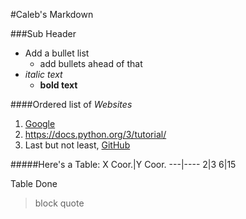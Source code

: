 #Caleb's Markdown

###Sub Header
* Add a bullet list
    * add bullets ahead of that
* *italic text*
    * **bold text**
    
 ####Ordered list of *Websites*
 1. [Google](https://www.google.com/)
 2. https://docs.python.org/3/tutorial/
 3. Last but not least, [GitHub](https://github.com/)
 
 #####Here's a Table:
 X Coor.|Y Coor.
 ---|----
 2|3
 6|15
 
 Table Done
 
 >block quote

